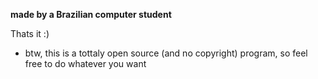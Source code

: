 **made by a Brazilian computer student**

Thats it :)

- btw, this is a tottaly open source (and no copyright) program, so feel free to do whatever you want
